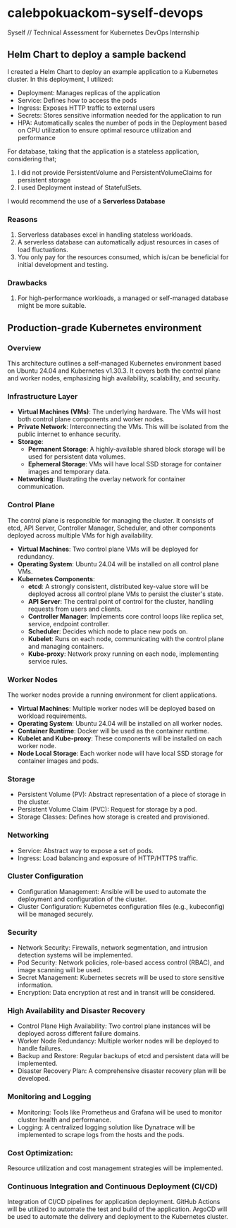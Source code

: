 # calebpokuackom-syself-devops
Syself // Technical Assessment for Kubernetes DevOps Internship

## Helm Chart to deploy a sample backend
I created a Helm Chart to deploy an example application to a Kubernetes cluster.
In this deployment, I utilized:
- Deployment: Manages replicas of the application
- Service: Defines how to access the pods
- Ingress: Exposes HTTP traffic to external users
- Secrets: Stores sensitive information needed for the application to run
- HPA: Automatically scales the number of pods in the Deployment based on CPU utilization to ensure optimal resource utilization and performance

For database, taking that the application is a stateless application, considering that;
1. I did not provide PersistentVolume and PersistentVolumeClaims for persistent storage
2. I used Deployment instead of StatefulSets.

I would recommend the use of a **Serverless Database**

### Reasons
1. Serverless databases excel in handling stateless workloads.
2. A serverless database can automatically adjust resources in cases of load fluctuations.
3. You only pay for the resources consumed, which is/can be beneficial for initial development and testing.

### Drawbacks
1. For high-performance workloads, a managed or self-managed database might be more suitable.

## Production-grade Kubernetes environment
### Overview
This architecture outlines a self-managed Kubernetes environment based on Ubuntu 24.04 and Kubernetes v1.30.3. It covers both the control plane and worker nodes, emphasizing high availability, scalability, and security.

### Infrastructure Layer
- **Virtual Machines (VMs)**: The underlying hardware. The VMs will host both control plane components and worker nodes.
- **Private Network**: Interconnecting the VMs. This will be isolated from the public internet to enhance security.
- **Storage**: 
  - **Permanent Storage**: A highly-available shared block storage will be used for persistent data volumes.
  - **Ephemeral Storage**: VMs will have local SSD storage for container images and temporary data.
- **Networking**: Illustrating the overlay network for container communication.

### Control Plane
The control plane is responsible for managing the cluster. It consists of etcd, API Server, Controller Manager, Scheduler, and other components deployed across multiple VMs for high availability.
- **Virtual Machines**: Two control plane VMs will be deployed for redundancy.
- **Operating System**: Ubuntu 24.04 will be installed on all control plane VMs.
- **Kubernetes Components**:
  - **etcd**: A strongly consistent, distributed key-value store will be deployed across all control plane VMs to persist the cluster's state.
  - **API Server**: The central point of control for the cluster, handling requests from users and clients.
  - **Controller Manager**: Implements core control loops like replica set, service, endpoint controller.
  - **Scheduler**: Decides which node to place new pods on.
  - **Kubelet**: Runs on each node, communicating with the control plane and managing containers.
  - **Kube-proxy**: Network proxy running on each node, implementing service rules.

### Worker Nodes
The worker nodes provide a running environment for client applications.
- **Virtual Machines**: Multiple worker nodes will be deployed based on workload requirements.
- **Operating System**: Ubuntu 24.04 will be installed on all worker nodes.
- **Container Runtime**: Docker will be used as the container runtime.
- **Kubelet and Kube-proxy**: These components will be installed on each worker node.
- **Node Local Storage**: Each worker node will have local SSD storage for container images and pods.

### Storage
- Persistent Volume (PV): Abstract representation of a piece of storage in the cluster.
- Persistent Volume Claim (PVC): Request for storage by a pod.
- Storage Classes: Defines how storage is created and provisioned.

### Networking
- Service: Abstract way to expose a set of pods.
- Ingress: Load balancing and exposure of HTTP/HTTPS traffic.

### Cluster Configuration
- Configuration Management: Ansible will be used to automate the deployment and configuration of the cluster.
- Cluster Configuration: Kubernetes configuration files (e.g., kubeconfig) will be managed securely.

### Security
- Network Security: Firewalls, network segmentation, and intrusion detection systems will be implemented.
- Pod Security: Network policies, role-based access control (RBAC), and image scanning will be used.
- Secret Management: Kubernetes secrets will be used to store sensitive information.
- Encryption: Data encryption at rest and in transit will be considered.

### High Availability and Disaster Recovery
- Control Plane High Availability: Two control plane instances will be deployed across different failure domains.
- Worker Node Redundancy: Multiple worker nodes will be deployed to handle failures.
- Backup and Restore: Regular backups of etcd and persistent data will be implemented.
- Disaster Recovery Plan: A comprehensive disaster recovery plan will be developed.

### Monitoring and Logging
- Monitoring: Tools like Prometheus and Grafana will be used to monitor cluster health and performance.
- Logging: A centralized logging solution like Dynatrace will be implemented to scrape logs from the hosts and the pods.

### Cost Optimization:
Resource utilization and cost management strategies will be implemented.

### Continuous Integration and Continuous Deployment (CI/CD)
Integration of CI/CD pipelines for application deployment.
GitHub Actions will be utilized to automate the test and build of the application.
ArgoCD will be used to automate the delivery and deployment to the Kubernetes cluster.
